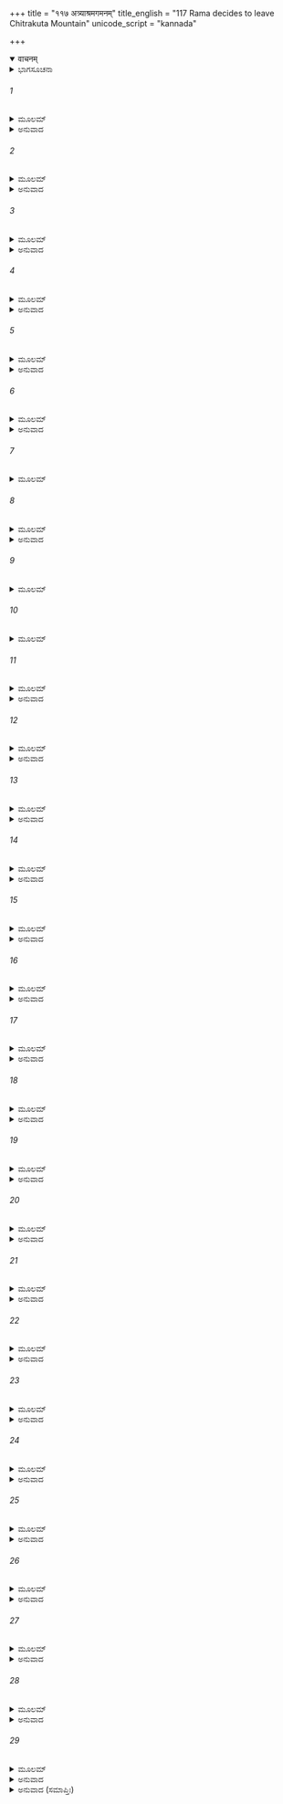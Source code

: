+++
title = "११७ अत्र्याश्रमगमनम्"
title_english = "117 Rama decides to leave Chitrakuta Mountain"
unicode_script = "kannada"

+++
<details open><summary>वाचनम्</summary>

<div class="audioEmbed"  caption="श्रीराम-हरिसीताराममूर्ति-घनपाठिभ्यां वचनम्" src="https://archive.org/download/Ramayana-recitation-Sriram-harisItArAmamUrti-Ghanapaati-v2/Kanda_2/Kanda_2_AYK-117-Athryaa_Shrama_Gamanam.mp3"></div>
</details>



<details><summary>ಭಾಗಸೂಚನಾ</summary>

ಶ್ರೀರಾಮ-ಲಕ್ಷ್ಮಣ-ಸೀತೆಯರು ಅತ್ರಿ ಮಹರ್ಷಿಗಳ ಆಶ್ರಮಕ್ಕೆ ಹೋದುದು, ಅತ್ರಿ ಮಹರ್ಷಿಗಳಿಂದ ಸತ್ಕಾರ, ಅನಸೂಯೆಯು ಸೀತೆಯನ್ನು ಸತ್ಕರಿಸಿದುದು
</details>

###### 1


<details><summary>ಮೂಲಮ್</summary>

ರಾಘವಸ್ತ್ವಪ್ರಯಾತೇಷುಸರ್ವೇಷ್ವನು ವಿಚಿಂತಯನ್ ।  
ನ ತತ್ರಾರೋಚಯದ್ವಾಸಂ ಕಾರಣೈರ್ಬಹುಭಿಸ್ತದಾ ॥
</details>

<details><summary>ಅನುವಾದ</summary>

ಆ ಎಲ್ಲ ಋಷಿಗಳು ಹೊರಟುಹೋದ ಮೇಲೆ ಶ್ರೀರಾಮನು ಪದೇ-ಪದೇ ವಿಚಾರಮಾಡಿದಾಗ ಅವನಿಗೆ ಇಲ್ಲಿ ಇರುವುದು ಉಚಿತವಲ್ಲ ಎಂಬ ಅನೇಕ ಕಾರಣಗಳು ತೋರಿದವು.॥1॥
</details>

###### 2


<details><summary>ಮೂಲಮ್</summary>

ಇಹ ಮೇ ಭರತೋದೃಷ್ಟೋ ಮಾತರಶ್ಚ ಸನಾಗರಾಃ ।  
ಸಾ ಚ ಮೇ ಸ್ಮೃತಿರನ್ವೇತಿ ತಾನ್ ನಿತ್ಯಮನುಶೋಚತಃ ॥
</details>

<details><summary>ಅನುವಾದ</summary>

ಈ ಆಶ್ರಮದಲ್ಲೇ ನಾನು ಭರತನಿಗೆ, ತಾಯಂದಿರಿಗೆ, ಪುರವಾಸಿಗಳಿಗೆ ಭೆಟ್ಟಿಯಾಗಿರುವೆನು. ಆ ನೆನಪು ಪದೇ - ಪದೇ ನನಗೆ ಬರುತ್ತಾ ಇರುತ್ತದೆ. ನಾನು ಪ್ರತಿದಿನ ಅವರನ್ನು ಚಿಂತಿಸುತ್ತಾ ಶೋಕಮಗ್ನನಾಗುವೆನು.॥2॥
</details>

###### 3


<details><summary>ಮೂಲಮ್</summary>

ಸ್ಕಂಧಾವಾರನಿವೇಶೇನ ತೇನ ತಸ್ಯ ಮಹಾತ್ಮನಃ ।  
ಹಯಹಸ್ತಿಕರೀಷೈಶ್ಚ ಉಪಮರ್ದಃ ಕೃತೋ ಭೃಶಮ್ ॥
</details>

<details><summary>ಅನುವಾದ</summary>

ಮಹಾತ್ಮಾ ಭರತನ ಸೈನ್ಯವು ಇಲ್ಲೇ ತಂಗಿದ್ದರಿಂದ ಆನೆ-ಕುದುರೆಗಳ ಲದ್ದಿಯಿಂದ ಇಲ್ಲಿನ ಭೂಮಿಯು ಹೆಚ್ಚು ಅಪವಿತ್ರವಾಗಿದೆ.॥3॥
</details>

###### 4


<details><summary>ಮೂಲಮ್</summary>

ತಸ್ಮಾದನ್ಯತ್ರ ಗಚ್ಛಾಮ ಇತಿ ಸಂಚಿಂತ್ಯ ರಾಘವಃ ।  
ಪ್ರಾತಿಷ್ಠತ ಸ ವೈದೇಹ್ಯಾ ಲಕ್ಷ್ಮಣೇನ ಚ ಸಂಗತಃ ॥
</details>

<details><summary>ಅನುವಾದ</summary>

ಆದ್ದರಿಂದ ನಾವು ಬೇರೆಡೆಗೆ ಹೋಗಬೇಕು ಎಂದು ಯೋಚಿಸಿ ಶ್ರೀ ರಘುನಾಥನು ಸೀತೆ ಮತ್ತು ಲಕ್ಷ್ಮಣರೊಂದಿಗೆ ಅಲ್ಲಿಂದ ಹೊರಟುಬಿಟ್ಟನು.॥4॥
</details>

###### 5


<details><summary>ಮೂಲಮ್</summary>

ಸೋತ್ರೇರಾಶ್ರಮಮಾಸಾದ್ಯ ತಂ ವವಂದೇ ಮಹಾಯಶಾಃ ।  
ತಂ ಚಾಪಿ ಭಗವಾನತ್ರಿಃ ಪುತ್ರವತ್ ಪ್ರತ್ಯಪದ್ಯತ ॥
</details>

<details><summary>ಅನುವಾದ</summary>

ಅಲ್ಲಿಂದ ಅತ್ರಿಯ ಆಶ್ರಮಕ್ಕೆ ತಲುಪಿ ಮಹಾಯಶಸ್ವೀ ಶ್ರೀರಾಮನು ಅವರಿಗೆ ವಂದಿಸಿದನು ಹಾಗೂ ಪೂಜ್ಯರಾದ ಅತ್ರಿಗಳೂ ಕೂಡ ಅವನನ್ನು ಮಗನಂತೆ ಸ್ನೇಹಪೂರ್ವಕ ಆಲಿಂಗಿಸಿ ನೆತ್ತಿಯನ್ನು ಆಘ್ರಾಣಿಸಿದರು.॥5॥
</details>

###### 6


<details><summary>ಮೂಲಮ್</summary>

ಸ್ವಯಮಾತಿಥ್ಯಮಾದಿಶ್ಯ ಸರ್ವಮಸ್ಯ ಸುಸತ್ಕೃತಮ್ ।  
ಸೌಮಿತ್ರಿಂ ಚ ಮಹಾಭಾಗಂ ಸೀತಾಂ ಚಸಮಸಾಂತ್ವಯತ್ ॥
</details>

<details><summary>ಅನುವಾದ</summary>

ಅವರು ಸ್ವತಃ ಶ್ರೀರಾಮನಿಗೆ ಆತಿಥ್ಯ - ಸತ್ಕಾರ ಮಾಡಿ, ಮಹಾಭಾಗ ಲಕ್ಷ್ಮಣ ಮತ್ತು ಸೀತೆ ಇವರನ್ನೂ ಸತ್ಕಾರಪೂರ್ವಕ ಸಂತುಷ್ಟಗೊಳಿಸಿದರು.॥6॥
</details>

###### 7


<details><summary>ಮೂಲಮ್</summary>

ಪತ್ನೀಂ ಚ ತಮನುಪ್ರಾಪ್ತಾಂ ವೃದ್ಧಾಮಾಮಂತ್ರ್ಯ ಸತ್ಕೃತಾಮ್ ।  
ಸಾಂತ್ವಯಾಮಾಸ ಧರ್ಮಜ್ಞಃ ಸರ್ವಭೂತಹಿತೇ ರತಃ ॥
</details>

###### 8


<details><summary>ಮೂಲಮ್</summary>

ಅನಸೂಯಾಂ ಮಹಾಭಾಗಾಂ ತಾಪಸೀಂ ಧರ್ಮಚಾರಿಣೀಮ್ ।  
ಪ್ರತಿಗೃಹ್ಣೀಷ್ವ ವೈದೇಹೀಮಬ್ರವೀದೃಷಿಸತ್ತಮಃ ॥
</details>

<details><summary>ಅನುವಾದ</summary>

ಸಮಸ್ತ ಪ್ರಾಣಿಗಳ ಹಿತದಲ್ಲಿ ತತ್ಪರರಾದ ಧರ್ಮಜ್ಞ ಮುನಿಶ್ರೇಷ್ಠ ಅತ್ರಿಮಹರ್ಷಿಗಳು, ಎಲ್ಲರಿಂದ ಸಮ್ಮಾನಿತಳಾದ ತಪಸ್ವಿನೀ ಹಾಗೂ ಧರ್ಮಪರಾಯಣಾ ವೃದ್ಧಳಾದ ತನ್ನ ಪತ್ನಿಯಾದ ಅನಸೂಯಾದೇವಿಯನ್ನು ಸಂಬೋಧಿಸಿ ಸಾಂತ್ವನದ ಮಾತುಗಳಿಂದ ಸಂತುಷ್ಟಗೊಳಿಸಿ ಹೇಳಿದರು - ದೇವಿ! ವಿದೇಹರಾಜನಂದಿನೀ ಸೀತೆಯನ್ನು ಕರೆದುಕೊಂಡು ಹೋಗಿ ಸತ್ಕಾರಪೂರ್ವಕ ಆದರಿಸು.॥7-8॥
</details>

###### 9


<details><summary>ಮೂಲಮ್</summary>

ರಾಮಾಯ ಚಾಚಚಕ್ಷೇ ತಾಂ ತಾಪಸೀಂ ಧರ್ಮಚಾರಿಣೀಮ್ ।  
ದಶ ವರ್ಷಾಣ್ಯನಾವೃಷ್ಟ್ಯಾ ದಗ್ಧೇಲೋಕೇನಿರಂತರಮ್ ॥
</details>

###### 10


<details><summary>ಮೂಲಮ್</summary>

ಯಯಾ ಮೂಲಫಲೇ ಸೃಷ್ಟೇ ಜಾಹ್ನವೀ ಚ ಪ್ರವರ್ತಿತಾ ।  
ಉಗ್ರೇಣ ತಪಸಾ ಯುಕ್ತಾ ನಿಯಮೈಶ್ಚಾಪ್ಯಲಂಕೃತಾ ॥
</details>

###### 11


<details><summary>ಮೂಲಮ್</summary>

ದಶ ವರ್ಷಸಹಸ್ರಾಣಿ ಯಯಾ ತಪ್ತಂ ಮಹತ್ತಪಃ ।  
ಅನಸೂಯಾವ್ರತೈಸ್ತಾತ ಪ್ರತ್ಯೂಹಾಶ್ಚ ನಿಬರ್ಹಿತಾಃ ॥
</details>

<details><summary>ಅನುವಾದ</summary>

ಅನಂತರ ಅವರು ಶ್ರೀರಾಮಚಂದ್ರನಿಗೆ ಧರ್ಮಪಾರಾಯಣ ತಪಸ್ವಿನೀ ಅನಸೂಯೆಯ ಪರಿಚಯಾಡಿಸುತ್ತಾ ಹೇಳಿದರು - ಹಿಂದೊಮ್ಮೆ ಹತ್ತು ವರ್ಷಗಳ ಕಾಲ ಮಳೆಯೇ ಆಗಲಿಲ್ಲ, ಆಗ ಇಡೀ ಜಗತ್ತು ನಿರಂತರ ಸುಡತೊಡಗಿದಾಗ, ಈಕೆಯು ಉಗ್ರತಪಸ್ಸು ಮಾಡುತ್ತಾ, ಕಠೋರ ನಿಯಮಗಳಿಂದ ಅಲಂಕೃತಳಾಗಿ, ತನ್ನ ತಪಸ್ಸಿನ ಪ್ರಭಾವದಿಂದ ಇಲ್ಲಿ ಫಲ-ಮೂಲಗಳನ್ನು ಉತ್ಪನ್ನಗೊಳಿಸಿ, ಮಂದಾಕಿನಿಯ ಪವಿತ್ರ ಪ್ರವಾಹವನ್ನು ಹರಿಸಿದಳು. ಅಯ್ಯಾ! ಇವಳು ಹತ್ತು ಸಾವಿರ ವರ್ಷ ಭಾರೀ ತಪಸ್ಸು ಮಾಡಿ, ತನ್ನ ಉತ್ತಮ ವ್ರತಗಳ ಪ್ರಭಾವದಿಂದ ಋಷಿಗಳನ್ನು ಎಲ್ಲ ವಿಘ್ನಗಳಿಂದ ಕಾಪಾಡಿದ ಅನಸೂಯಾದೇವಿ ಇವಳೇ ಆಗಿರುವಳು.॥9-11॥
</details>

###### 12


<details><summary>ಮೂಲಮ್</summary>

ದೇವಕಾರ್ಯನಿಮಿತ್ತಂ ಚ ಯಯಾಸಂತ್ವರಮಾಣಯಾ ।  
ದಶರಾತ್ರಂ ಕೃತಾ ರಾತ್ರಿಃ ಸೇಯಂ ಮಾತೇವ ತೇನಘ ॥
</details>

<details><summary>ಅನುವಾದ</summary>

ನಿಷ್ಪಾಪ ಶ್ರೀರಾಮನೇ! ಇವಳು ದೇವತೆಗಳ ಕಾರ್ಯಕ್ಕಾಗಿ ಅತ್ಯಂತ ಉತ್ಸಾಹಿತಳಾಗಿ ಹತ್ತು ರಾತ್ರಿಗಳಿಗೆ ಸಮವಾಗಿ ಒಂದು ರಾತ್ರೆಯನ್ನು ಮಾಡಿದ್ದಳು. ಅದೇ ಈ ಅನಸೂಯಾದೇವಿಯು ನಿನಗೆ ತಾಯಿಯಂತೆ ಪೂಜನೀಯವಾಗಿದ್ದಾಳೆ.॥12॥
</details>

###### 13


<details><summary>ಮೂಲಮ್</summary>

ತಾಮಿಮಾಂ ಸರ್ವಭೂತಾನಾಂ ನಮಸ್ಕಾರ್ಯಾಂ ತಪಸ್ವಿನೀಮ್ ।  
ಅಭಿಗಚ್ಛತು ವೈದೇಹೀ ವೃದ್ಧಾಮಕ್ರೋಧನಾಂ ಸದಾ ॥
</details>

<details><summary>ಅನುವಾದ</summary>

ಈಕೆಯು ಸಮಸ್ತ ಪ್ರಾಣಿಗಳಿಗೆ ವಂದನೀಯ ತಪಸ್ವಿನಿಯಾಗಿದ್ದಾಳೆ. ಕ್ರೋಧವಾದರೋ ಇವಳನ್ನು ಎಂದೂ ಸ್ಪರ್ಶಿಸಲೇ ಇಲ್ಲ. ವಿದೇಹನಂದಿನೀ ಸೀತೆಯು ಈ ವೃದ್ಧಳಾದ ಅನಸೂಯೆಯ ಬಳಿಗೆ ಹೋಗಲಿ.॥13॥
</details>

###### 14


<details><summary>ಮೂಲಮ್</summary>

ಏವಂ ಬ್ರುವಾಣಂ ತಮೃಷಿಂ ತಥೇತ್ಯುಕ್ತ್ವಾ ಸ ರಾಘವಃ ।  
ಸೀತಾಮಾಲೋಕ್ಯ ಧರ್ಮಜ್ಞಾಮಿದಂ ವಚನಮಬ್ರವೀತ್ ॥
</details>

<details><summary>ಅನುವಾದ</summary>

ಹೀಗೆ ಹೇಳುತ್ತಿರುವ ಅತ್ರಿ ಮುನಿಗಳಲ್ಲಿ ‘ಹಾಗೆಯೇ ಆಗಲಿ’ ಎಂದು ಹೇಳಿ ಶ್ರೀರಾಮಚಂದ್ರನು ಧರ್ಮಜ್ಞೆ ಸೀತೆಯ ಕಡೆಗೆ ನೋಡಿ ಹೇಳಿದನು.॥14॥
</details>

###### 15


<details><summary>ಮೂಲಮ್</summary>

ರಾಜಪುತ್ರಿ ಶ್ರುತಂ ತ್ವೇತನ್ಮುನೇರಸ್ಯ ಸಮೀರಿತಮ್ ।  
ಶ್ರೇಯೋಽರ್ಥಮಾತ್ಮನಃ ಶೀಘ್ರಮಭಿಗಚ್ಛ ತಪಸ್ವಿನೀಮ್ ॥
</details>

<details><summary>ಅನುವಾದ</summary>

ರಾಜಕುಮಾರಿ! ಮಹರ್ಷಿ ಅತ್ರಿಯ ಮಾತನ್ನು ನೀನು ಕೇಳಿಯೇ ಇರುವೆ. ಈಗ ತನ್ನ ಕಲ್ಯಾಣಕ್ಕಾಗಿ ನೀನು ಶೀಘ್ರವಾಗಿ ಈ ತಪಸ್ವಿನೀ ದೇವಿಯ ಬಳಿಗೆ ಹೋಗು.॥15॥
</details>

###### 16


<details><summary>ಮೂಲಮ್</summary>

ಅನಸೂಯೇತಿ ಯಾ ಲೋಕೇ ಕರ್ಮಭಿಃಖ್ಯಾತಿಮಾಗತಾ ।  
ತಾಂ ಶೀಘ್ರಮಭಿಗಚ್ಛ ತ್ವಮಭಿಗಮ್ಯಾಂ ತಪಸ್ವಿನೀಮ್ ॥
</details>

<details><summary>ಅನುವಾದ</summary>

ತನ್ನ ಸತ್ಕರ್ಮಗಳಿಂದ ಜಗತ್ತಿನಲ್ಲಿ ಅನಸೂಯಾ ಎಂಬ ಹೆಸರಿನಿಂದ ವಿಖ್ಯಾತಳಾದ ಈ ತಪಸ್ವಿನೀ ದೇವಿಯನ್ನು ನೀನು ಆಶ್ರಯಿಸಲು ಯೋಗ್ಯಳಾಗಿರುವಳು; ನೀನು ಬೇಗನೇ ಆಕೆಯ ಬಳಿಗೆ ಹೋಗ.॥16॥
</details>

###### 17


<details><summary>ಮೂಲಮ್</summary>

ಸೀತಾ ತ್ವೇತದ್ವಚಃ ಶ್ರುತ್ವಾ ರಾಘವಸ್ಯ ಯಶಸ್ವಿನೀ ।  
ತಾಮತ್ರಿಪತ್ನೀಂ ಧರ್ಮಜ್ಞಾಮಭಿಚಕ್ರಾಮ ಮೈಥಿಲೀ ॥
</details>

<details><summary>ಅನುವಾದ</summary>

ಶ್ರೀರಾಮಚಂದ್ರನ ಮಾತನ್ನು ಕೇಳಿ ಯಶಸ್ವಿನೀ ಮಿಥಿಲೇಶ ಕುಮಾರಿ ಸೀತೆಯು ಧರ್ಮವನ್ನು ತಿಳಿದಿರುವ ಅತ್ರಿ ಪತ್ನೀ ಅನಸೂಯೆಯ ಬಳಿಗೆ ಹೋದಳು.॥17॥
</details>

###### 18


<details><summary>ಮೂಲಮ್</summary>

ಶಿಥಿಲಾಂ ವಲಿತಾಂ ವೃದ್ಧಾಂ ಜರಾಪಾಂಡುರಮೂರ್ಧಜಾಮ್ ।  
ಸತತಂ ವೇಪಮಾನಾಂಗೀಂ ಪ್ರವಾತೇ ಕದಲೀಮಿವ ॥
</details>

<details><summary>ಅನುವಾದ</summary>

ಅನಸೂಯೆಯು ವೃದ್ಧಳಾಗಿ ಶಿಥಿಲಳಾಗಿದ್ದಳು; ಆಕೆಯ ಶರೀರದಲ್ಲಿ ನಿರಿಗೆಗಳು ಬಿದ್ದಿದ್ದವು, ತಲೆಯ ಕೂದಲು ಹಣ್ಣಾಗಿದ್ದವು. ವೇಗವಾದ ಗಾಳಿಗೆ ಅಲುಗಾಡುತ್ತಿರುವ ಬಾಳೆಯಂತೆ ಅವಳ ಶರೀರ ನಡುಗುತ್ತಾ ಇತ್ತು.॥18॥
</details>

###### 19


<details><summary>ಮೂಲಮ್</summary>

ತಾಂ ತು ಸೀತಾ ಮಹಾಭಾಗಾಮನಸೂಯಾಂ ಪ್ರತಿವ್ರತಾಮ್ ।  
ಅಭ್ಯವಾದಯದವ್ಯಗ್ರಾ ಸ್ವಂ ನಾಮ ಸಮುದಾಹರತ್ ॥
</details>

<details><summary>ಅನುವಾದ</summary>

ಸೀತೆಯು ಬಳಿಗೆ ಹೋಗಿ ಶಾಂತಭಾವದಿಂದ ತನ್ನ ಹೆಸರನ್ನು ತಿಳಿಸಿ, ಆ ಮಹಾಭಾಗಾ ಪತಿವ್ರತಾ ಅನಸೂಯೆಗೆ ನಮಸ್ಕಾರ ಮಾಡಿದಳು.॥19॥
</details>

###### 20


<details><summary>ಮೂಲಮ್</summary>

ಅಭಿವಾದ್ಯ ಚ ವೈದೇಹೀ ತಾಪಸೀಂ ತಾಂ ದಮಾನ್ವಿತಾಮ್ ।  
ಬದ್ಧಾಂಜಲಿಪುಟಾ ಹೃಷ್ಟಾ ಪರ್ಯಪೃಚ್ಛದನಾಮಯಮ್ ॥
</details>

<details><summary>ಅನುವಾದ</summary>

ಆ ಸಂಯಮಶೀಲ ತಪಸ್ವಿನಿಯನ್ನು ವಂದಿಸಿ ಹರ್ಷಗೊಂಡ ಸೀತೆಯು ಕೈಗಳನ್ನು ಮುಗಿದುಕೊಂಡು ಅವರ ಕ್ಷೇಮಸಮಾಚಾರ ಕೇಳಿದಳು.॥20॥
</details>

###### 21


<details><summary>ಮೂಲಮ್</summary>

ತತಃ ಸೀತಾಂ ಮಹಾಭಾಗಾಂ ದೃಷ್ಟ್ವಾ ತಾಂ ಧರ್ಮಚಾರಿಣೀಮ್ ।  
ಸಾಂತ್ವಯಂತ್ಯಬ್ರವೀದ್ ವೃದ್ಧಾ ದಿಷ್ಟ್ಯಾ ಧರ್ಮಮವೇಕ್ಷಸೇ ॥
</details>

<details><summary>ಅನುವಾದ</summary>

ಧರ್ಮವನ್ನು ಆಚರಿಸುವ ಮಹಾಭಾಗಾ ಸೀತೆಯನ್ನು ನೋಡಿ ವೃದ್ಧಳಾದ ಅನಸೂಯೆಯು ಆಕೆಯನ್ನು ಸಾಂತ್ವನಗೊಳಿಸುತ್ತಾ ಹೇಳಿದಳು - ಸೀತೇ! ನೀನು ಧರ್ಮದಲ್ಲೇ ದೃಷ್ಟಿ ಇಟ್ಟಿರುವೆ; ಇದು ಸೌಭಾಗ್ಯದ ಮಾತಾಗಿದೆ.॥21॥
</details>

###### 22


<details><summary>ಮೂಲಮ್</summary>

ತ್ಯಕ್ತ್ವಾ ಜ್ಞಾತಿಜನಂ ಸೀತೇ ಮಾನಮೃದ್ಧಿಂ ಚ ಮಾನಿನಿ ।  
ಅವರುದ್ಧಂ ವನೇ ರಾಮಂ ದಿಷ್ಟ್ಯಾ ತ್ವಮನುಗಚ್ಛಸಿ ॥
</details>

<details><summary>ಅನುವಾದ</summary>

ಮಾನಿನೀ ಸೀತೆ! ಬಂಧು-ಬಾಂಧವರನ್ನು ಬಿಟ್ಟು, ಅವರಿಂದ ಸಿಗುವ ಗೌರವ-ಪ್ರತಿಷ್ಠೆಗಳನ್ನು ತ್ಯಜಿಸಿ, ನೀನು ಕಾಡಿಗೆ ಬಂದ ಶ್ರೀರಾಮನನ್ನು ಅನುಸರಿಸುತ್ತಿರುವುದು ದೊಡ್ಡ ಸೌಭಾಗ್ಯದ ಮಾತಾಗಿದೆ.॥22॥
</details>

###### 23


<details><summary>ಮೂಲಮ್</summary>

ನಗರಸ್ಥೋ ವನಸ್ಥೋ ವಾ ಶುಭೋ  
ವಾ ಯದಿ ವಾಶುಭಃ ।  
ಯಾಸಾಂ ಸ್ತ್ರೀಣಾಂ ಪ್ರಿಯೋ ಭರ್ತಾ  
ತಾಸಾಂ ಲೋಕಾ ಮಹೋದಯಾಃ ॥
</details>

<details><summary>ಅನುವಾದ</summary>

ತನ್ನ ಪತಿಯು ನಾಡಿನಲ್ಲಿರಲಿ, ಕಾಡಿನಲ್ಲಿರಲಿ, ಒಳ್ಳೆಯವನಿರಲಿ, ಕೆಟ್ಟವನಾಗಿರಲಿ ಅಂತಹವನು ಪ್ರಿಯವೆನಿಸುವ ಸ್ತ್ರೀಯರಿಗೆ ಮಹಾನ್ ಅಭ್ಯುದಯಶಾಲಿ ಲೋಕಗಳ ಪ್ರಾಪ್ತಿಯಾಗುತ್ತದೆ.॥23॥
</details>

###### 24


<details><summary>ಮೂಲಮ್</summary>

ದುಃಶೀಲಃ ಕಾಮವೃತ್ತೋ ವಾ ಧನೈರ್ವಾಪರಿವರ್ಜಿತಃ ।  
ಸ್ತ್ರೀಣಾಮಾರ್ಯಸ್ವಭಾವಾನಾಂ ಪರಮಂ ದೈವತಂ ಪತಿಃ ॥
</details>

<details><summary>ಅನುವಾದ</summary>

ಪತಿಯು ಕೆಟ್ಟ ಸ್ವಭಾವದ, ಮನಸ್ಸಿಗೆ ಬಂದ ಹಾಗೆ ವರ್ತಿಸುವ ಅಥವಾ ಧನಹೀನನೇ ಆಗಿರಲೇನು, ಅವನು ಉತ್ತಮ ಸ್ವಭಾವವುಳ್ಳ ನಾರಿಯರಿಗೆ ಶ್ರೇಷ್ಠ ದೇವತೆಯಂತೆ ಇದ್ದಾನೆ.॥24॥
</details>

###### 25


<details><summary>ಮೂಲಮ್</summary>

ನಾತೋ ವಿಶಿಷ್ಟಂ ಪಶ್ಯಾಮಿ ಬಾಂಧವಂ ವಿಮೃಶಂತ್ಯಹಮ್ ।  
ಸರ್ವತ್ರ ಯೋಗ್ಯಂ ವೈದೇಹಿ ತಪಃಕೃತಮಿವಾವ್ಯಯಮ್ ॥
</details>

<details><summary>ಅನುವಾದ</summary>

ವಿದೇಹ ರಾಜನಂದಿನೀ! ನಾನು ಬಹಳ ವಿಚಾರಮಾಡಿದರೂ ಪತಿಯಿಂದ ಮಿಗಿಲಾದ ಯಾವುದೇ ಹಿತಕಾರೀ ಬಂಧು ಕಾಣಿಸುವುದಿಲ್ಲ. ತಾನು ಮಾಡಿದ ತಪಸ್ಸಿನ ಅವಿನಾಶೀ ಫಲದಂತೆ, ಅವನು ಈ ಲೋಕದಲ್ಲಿ ಮತ್ತು ಪರಲೋಕದಲ್ಲಿ ಎಲ್ಲೆಡೆ ಸುಖಕೊಡಲು ಸಮರ್ಥ ನಾಗಿರುವನು.॥25॥
</details>

###### 26


<details><summary>ಮೂಲಮ್</summary>

ನ ತ್ವೇವಮನುಗಚ್ಛಂತಿ ಗುಣದೋಷಮಸತ್ಸ್ತ್ರಿಯಃ ।  
ಕಾಮವಕ್ತವ್ಯಹೃದಯಾ ಭರ್ತೃನಾಥಾಶ್ಚರಂತಿ ಯಾಃ ॥
</details>

<details><summary>ಅನುವಾದ</summary>

ತನ್ನ ಪತಿಯ ಮೇಲೆ ಶಾಸನ ಮಾಡುವ, ಕಾಮಕ್ಕೆ ಅಧೀನ ಚಿತ್ತವುಳ್ಳ ಸಾಧ್ವಿಯಲ್ಲದ ಸ್ತ್ರೀಯರು ಹೀಗೆ ಪತಿಯನ್ನು ಅನುಸರಿಸುವುದಿಲ್ಲ. ಅವರಿಗೆ ಗುಣ-ದೋಷಗಳ ಜ್ಞಾನ ಇರುವುದಿಲ್ಲ. ಆದ್ದರಿಂದ ಅವರು ಮನಬಂದಂತೆ ಅಲೆಯುತ್ತಾ ಇರುತ್ತಾರೆ.॥26॥
</details>

###### 27


<details><summary>ಮೂಲಮ್</summary>

ಪ್ರಾಪ್ನುವಂತ್ಯಯಶಶ್ಚೈವ ಧರ್ಮಭ್ರಂಶಂ ಚ ಮೈಥಿಲಿ ।  
ಅಕಾರ್ಯವಶಮಾಪನ್ನಾಃ ಸ್ತ್ರಿಯೋ ಯಾಃ ಖಲುತದ್ವಿಧಾಃ ॥
</details>

<details><summary>ಅನುವಾದ</summary>

ಮಿಥಿಲೇಶಕುಮಾರೀ! ಇಂತಹ ನಾರಿಯರು ಖಂಡಿತವಾಗಿಯೂ ಅನುಚಿತ ಕರ್ಮದಲ್ಲಿ ಸಿಕ್ಕಿಹಾಕಿಕೊಂಡು ಧರ್ಮದಿಂದ ಭ್ರಷ್ಟರಾಗಿ ಹೋಗುವರು. ಜಗತ್ತಿನಲ್ಲಿ ಅವಳಿಗೆ ಅಪಕೀರ್ತಿ ಬರುತ್ತದೆ.॥27॥
</details>

###### 28


<details><summary>ಮೂಲಮ್</summary>

ತ್ವದ್ವಿಧಾಸ್ತು ಗುಣೈರ್ಯುಕ್ತಾ ದೃಷ್ಟಲೋಕಪರಾವರಾಃ ।  
ಸ್ತ್ರಿಯಃ ಸ್ವರ್ಗೇ ಚರಿಷ್ಯಂತಿ ಯಥಾ ಪುಣ್ಯಕೃತಸ್ತಥಾ ॥
</details>

<details><summary>ಅನುವಾದ</summary>

ಆದರೆ ನಿನ್ನಂತಹ ಲೋಕ - ಪರಲೋಕಕ್ಕೆ ಹೋಗುವ ಸಾಧ್ವಿ ಸ್ತ್ರೀಯರು ಉತ್ತಮಗುಣಗಳಿಂದ ಯುಕ್ತರಾಗಿ ಪುಣ್ಯಕರ್ಮಗಳಲ್ಲಿ ಮುಳುಗಿರುತ್ತಾರೆ. ಆದ್ದರಿಂದ ಅವರು ಇತರ ಪುಣ್ಯಾತ್ಮರಂತೆ ಸ್ವರ್ಗದಲ್ಲಿ ಸಂಚರಿಸುವರು.॥28॥
</details>

###### 29


<details><summary>ಮೂಲಮ್</summary>

ತದೇವಮೇತಂ ತ್ವಮನುವ್ರತಾ ಸತೀ  
ಪತಿಪ್ರಧಾನಾ ಸಮಯಾನುವರ್ತಿನೀ ।  
ಭವ ಸ್ವಭರ್ತುಃ ಸಹಧರ್ಮಚಾರಿಣೀ  
ಯಶಶ್ಚ ಧರ್ಮಂ ಚ ತತಃ ಸಮಾಪ್ಸ್ಯಸಿ ॥
</details>

<details><summary>ಅನುವಾದ</summary>

ಆದ್ದರಿಂದ ನೀನು ಹೀಗೆ ತನ್ನ ಪತಿಯಾದ ಶ್ರೀರಾಮಚಂದ್ರನ ಸೇವೆಯಲ್ಲೇ ತೊಡಗಿರು, ಸತೀಧರ್ಮವನ್ನು ಪಾಲಿಸು, ಪತಿಯನ್ನು ಪ್ರಧಾನ ದೇವತೆ ಎಂದು ತಿಳಿದು, ಪ್ರತಿಯೊಂದು ಸಮಯ ಅವನನ್ನು ಅನುಸರಿಸುತ್ತಾ ನಿನ್ನ ಸ್ವಾಮಿಯ ಸಹಧರ್ಮಿಣಿಯಾಗು, ಇದರಿಂದ ನಿನಗೆ ಸತ್ಕೀರ್ತಿ ಮತ್ತು ಧರ್ಮ ಎರಡೂ ದೊರೆಯುವವು.॥29॥
</details>

<details><summary>ಅನುವಾದ (ಸಮಾಪ್ತಿಃ)</summary>

ಶ್ರೀವಾಲ್ಮೀಕಿ ವಿರಚಿತ ಆರ್ಷರಾಮಾಯಣ ಆದಿಕಾವ್ಯದ ಅಯೋಧ್ಯಾಕಾಂಡದಲ್ಲಿ ಒಂದು ನೂರ ಹದಿನೆಳನೆಯ ಸರ್ಗ ಪೂರ್ಣವಾಯಿತು ॥117॥
</details>
